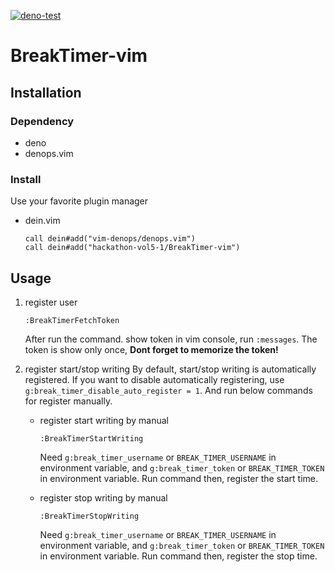 [![deno-test](https://github.com/supporterz-vol5-1/BreakTimer-vim/actions/workflows/ci.yml/badge.svg?branch=main)](https://github.com/supporterz-vol5-1/BreakTimer-vim/actions/workflows/ci.yml)
<!-- # This is a Vaporware yet -->
# BreakTimer-vim

## Installation

### Dependency
- deno
- denops.vim

### Install

Use your favorite plugin manager

- dein.vim
    ```vim
    call dein#add("vim-denops/denops.vim")
    call dein#add("hackathon-vol5-1/BreakTimer-vim")
    ```

## Usage

1. register user
    ```vim
    :BreakTimerFetchToken
    ```
    After run the command. show token in vim console, run `:messages`.
    The token is show only once, **Dont forget to memorize the token!**

2. register start/stop writing
    By default, start/stop writing is automatically registered.
    If you want to disable automatically registering, use `g:break_timer_disable_auto_register = 1`.
    And run below commands for register manually.

    - register start writing by manual
        ```vim
        :BreakTimerStartWriting
        ```
        Need `g:break_timer_username` or `BREAK_TIMER_USERNAME` in environment variable, and `g:break_timer_token` or `BREAK_TIMER_TOKEN` in environment variable. 
        Run command then, register the start time.

    - register stop writing by manual
        ```vim
        :BreakTimerStopWriting
        ```
        Need `g:break_timer_username` or `BREAK_TIMER_USERNAME` in environment variable, and `g:break_timer_token` or `BREAK_TIMER_TOKEN` in environment variable. 
        Run command then, register the stop time.

